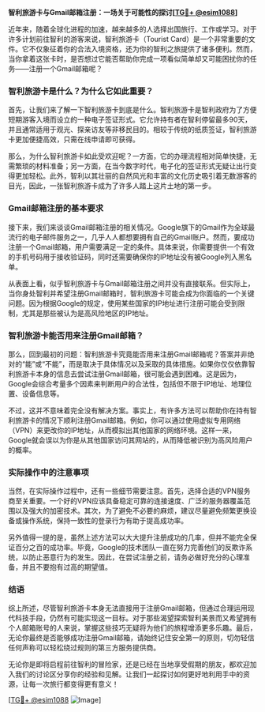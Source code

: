 **智利旅游卡与Gmail邮箱注册：一场关于可能性的探讨[[TG💪+ @esim1088](https://t.me/s/esim1088)]**

近年来，随着全球化进程的加速，越来越多的人选择出国旅行、工作或学习。对于许多计划前往智利的游客来说，智利旅游卡（Tourist Card）是一个非常重要的文件。它不仅象征着你的合法入境资格，还为你的智利之旅提供了诸多便利。然而，当你拿着这张卡时，是否想过它能否帮助你完成一项看似简单却又可能困扰你的任务——注册一个Gmail邮箱呢？

### 智利旅游卡是什么？为什么它如此重要？

首先，让我们来了解一下智利旅游卡到底是什么。智利旅游卡是智利政府为了方便短期游客入境而设立的一种电子签证形式。它允许持有者在智利停留最多90天，并且通常适用于观光、探亲访友等非移民目的。相较于传统的纸质签证，智利旅游卡更加便捷高效，只需在线申请即可获得。

那么，为什么智利旅游卡如此受欢迎呢？一方面，它的办理流程相对简单快捷，无需繁琐的材料准备；另一方面，在当今数字时代，电子化的签证形式无疑让出行变得更加轻松。此外，智利以其壮丽的自然风光和丰富的文化历史吸引着无数游客的目光，因此，一张智利旅游卡成为了许多人踏上这片土地的第一步。

### Gmail邮箱注册的基本要求

接下来，我们来谈谈Gmail邮箱注册的相关情况。Google旗下的Gmail作为全球最流行的电子邮件服务之一，几乎人人都想要拥有自己的Gmail账户。然而，要成功注册一个Gmail邮箱，用户需要满足一定的条件。具体来说，你需要提供一个有效的手机号码用于接收验证码，同时还需要确保你的IP地址没有被Google列入黑名单。

从表面上看，似乎智利旅游卡与Gmail邮箱注册之间并没有直接联系。但实际上，当你身处智利并希望注册Gmail邮箱时，智利旅游卡可能会成为你面临的一个关键问题。因为根据Google的规定，使用某些国家的IP地址进行注册可能会受到限制，尤其是那些被认为是高风险地区的IP地址。

### 智利旅游卡能否用来注册Gmail邮箱？

那么，回到最初的问题：智利旅游卡究竟能否用来注册Gmail邮箱呢？答案并非绝对的“能”或“不能”，而是取决于具体情况以及采取的具体措施。如果你仅仅依靠智利旅游卡本身的信息去尝试注册Gmail邮箱，很可能会遇到困难。这是因为，Google会综合考量多个因素来判断用户的合法性，包括但不限于IP地址、地理位置、设备信息等。

不过，这并不意味着完全没有解决方案。事实上，有许多方法可以帮助你在持有智利旅游卡的情况下顺利注册Gmail邮箱。例如，你可以通过使用虚拟专用网络（VPN）来更改你的IP地址，从而模拟出其他国家的网络环境。这样一来，Google就会误以为你是从其他国家访问其网站的，从而降低被识别为高风险用户的概率。

### 实际操作中的注意事项

当然，在实际操作过程中，还有一些细节需要注意。首先，选择合适的VPN服务商至关重要。一个好的VPN应该具备稳定可靠的连接速度、广泛的服务器覆盖范围以及强大的加密技术。其次，为了避免不必要的麻烦，建议尽量避免频繁更换设备或操作系统，保持一致性的登录行为有助于提高成功率。

另外值得一提的是，虽然上述方法可以大大提升注册成功的几率，但并不能完全保证百分之百的成功率。毕竟，Google的技术团队一直在努力完善他们的反欺诈系统，以防止恶意行为的发生。因此，在尝试注册之前，请务必做好充分的心理准备，并且不要抱有过高的期望值。

### 结语

综上所述，尽管智利旅游卡本身无法直接用于注册Gmail邮箱，但通过合理运用现代科技手段，仍然有可能实现这一目标。对于那些渴望探索智利美景而又希望拥有个人邮箱账号的人来说，掌握这些技巧无疑将为他们的旅程增添更多乐趣。最后，无论你最终是否能够成功注册Gmail邮箱，请始终记住安全第一的原则，切勿轻信任何声称可以轻松绕过规则的第三方服务提供商。

无论你是即将启程前往智利的冒险家，还是已经在当地享受假期的朋友，都欢迎加入我们的讨论区分享你的经验和见解。让我们一起探讨如何更好地利用手中的资源，让每一次旅行都变得更有意义！

[[TG💪+ @esim1088](https://t.me/s/esim1088) ![Image](https://i.postimg.cc/4NQfJmqS/Snipaste-2025-05-13-00-14-12.png)]